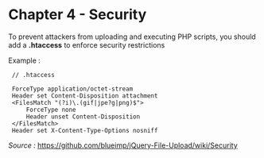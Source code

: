 Chapter 4 - Security
======================================

To prevent attackers from uploading and executing PHP scripts, you should add a **.htaccess**  to enforce security restrictions
 
Example :
     
     // .htaccess
     
     ForceType application/octet-stream
     Header set Content-Disposition attachment
     <FilesMatch "(?i)\.(gif|jpe?g|png)$">
         ForceType none
         Header unset Content-Disposition
     </FilesMatch>
     Header set X-Content-Type-Options nosniff
     
*Source :*  https://github.com/blueimp/jQuery-File-Upload/wiki/Security
